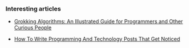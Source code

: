 ### Interesting articles
- [Grokking Algorithms: An Illustrated Guide for Programmers and Other Curious People](https://github.com/KevinOfNeu/ebooks/blob/master/Grokking%20Algorithms.pdf) 

- [How To Write Programming And Technology Posts That Get Noticed](https://dev.to/seattledataguy/how-to-write-programming-and-technology-posts-that-get-noticed-27lg)
